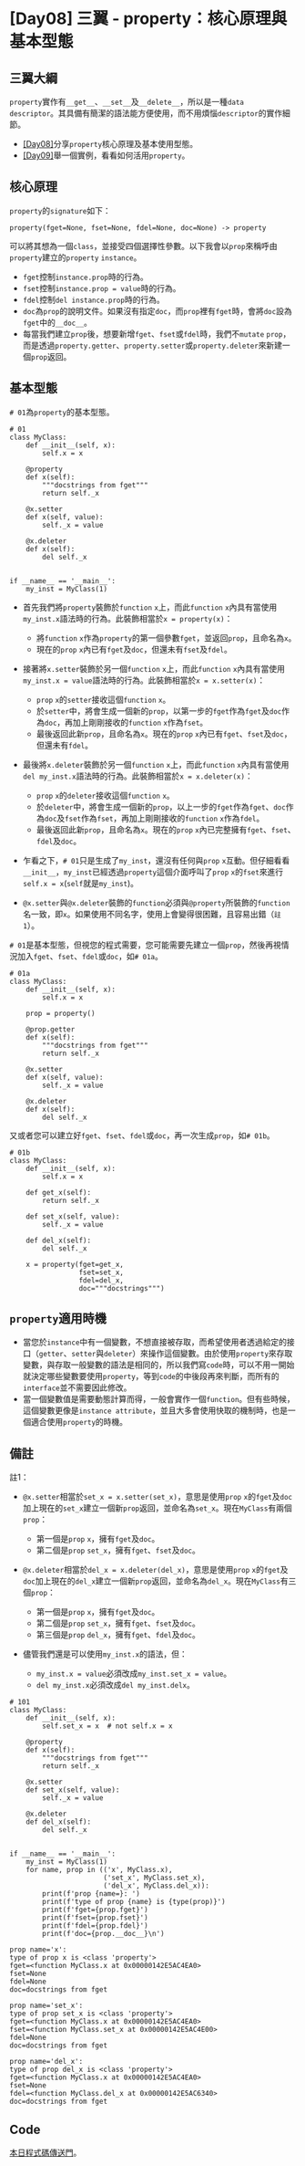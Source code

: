 # [Day08] 三翼 - property：核心原理與基本型態

## 三翼大綱
`property`實作有`__get__`、`__set__`及`__delete__`，所以是一種`data descriptor`。其具備有簡潔的語法能方便使用，而不用煩惱`descriptor`的實作細節。
* [[Day08]](https://ithelp.ithome.com.tw/articles/10317760)分享`property`核心原理及基本使用型態。
* [[Day09]](https://ithelp.ithome.com.tw/articles/10317761)舉一個實例，看看如何活用`property`。

## 核心原理
`property`的`signature`如下：
```python=
property(fget=None, fset=None, fdel=None, doc=None) -> property
```
可以將其想為一個`class`，並接受四個選擇性參數。以下我會以`prop`來稱呼由`property`建立的`property` `instance`。
* `fget`控制`instance.prop`時的行為。
* `fset`控制`instance.prop = value`時的行為。
* `fdel`控制`del instance.prop`時的行為。
* `doc`為`prop`的說明文件。如果沒有指定`doc`，而`prop`裡有`fget`時，會將`doc`設為`fget`中的`__doc__`。
* 每當我們建立`prop`後，想要新增`fget`、`fset`或`fdel`時，我們不`mutate` `prop`，而是透過`property.getter`、`property.setter`或`property.deleter`來新建一個`prop`返回。

## 基本型態
`# 01`為`property`的基本型態。
```python=
# 01
class MyClass:
    def __init__(self, x):
        self.x = x

    @property
    def x(self):
        """docstrings from fget"""
        return self._x

    @x.setter
    def x(self, value):
        self._x = value

    @x.deleter
    def x(self):
        del self._x


if __name__ == '__main__':
    my_inst = MyClass(1)
```
* 首先我們將`property`裝飾於`function` `x`上，而此`function` `x`內具有當使用`my_inst.x`語法時的行為。此裝飾相當於`x = property(x)`：
    * 將`function` `x`作為`property`的第一個參數`fget`，並返回`prop`，且命名為`x`。
    * 現在的`prop` `x`內已有`fget`及`doc`，但還未有`fset`及`fdel`。

* 接著將`x.setter`裝飾於另一個`function` `x`上，而此`function` `x`內具有當使用`my_inst.x = value`語法時的行為。此裝飾相當於`x = x.setter(x)`：
    * `prop` `x`的`setter`接收這個`function` `x`。
    * 於`setter`中，將會生成一個新的`prop`，以第一步的`fget`作為`fget`及`doc`作為`doc`，再加上剛剛接收的`function` `x`作為`fset`。
    * 最後返回此新`prop`，且命名為`x`。現在的`prop` `x`內已有`fget`、`fset`及`doc`，但還未有`fdel`。

* 最後將`x.deleter`裝飾於另一個`function` `x`上，而此`function` `x`內具有當使用`del my_inst.x`語法時的行為。此裝飾相當於`x = x.deleter(x)`：
    *  `prop` `x`的`deleter`接收這個`function` `x`。
    * 於`deleter`中，將會生成一個新的`prop`，以上一步的`fget`作為`fget`、`doc`作為`doc`及`fset`作為`fset`，再加上剛剛接收的`function` `x`作為`fdel`。
    * 最後返回此新`prop`，且命名為`x`。現在的`prop` `x`內已完整擁有`fget`、`fset`、`fdel`及`doc`。

* 乍看之下，`# 01`只是生成了`my_inst`，還沒有任何與`prop` `x`互動。但仔細看看`__init__`，`my_inst`已經透過`property`這個介面呼叫了`prop` `x`的`fset`來進行`self.x = x`(`self`就是`my_inst`)。

* `@x.setter`與`@x.deleter`裝飾的`function`必須與`@property`所裝飾的`function`名一致，即`x`。如果使用不同名字，使用上會變得很困難，且容易出錯（`註1`）。

`# 01`是基本型態，但視您的程式需要，您可能需要先建立一個`prop`，然後再視情況加入`fget`、`fset`、`fdel`或`doc`，如`# 01a`。
```python=
# 01a
class MyClass:
    def __init__(self, x):
        self.x = x

    prop = property()

    @prop.getter
    def x(self):
        """docstrings from fget"""
        return self._x

    @x.setter
    def x(self, value):
        self._x = value

    @x.deleter
    def x(self):
        del self._x
```
又或者您可以建立好`fget`、`fset`、`fdel`或`doc`，再一次生成`prop`，如`# 01b`。
```python=
# 01b
class MyClass:
    def __init__(self, x):
        self.x = x

    def get_x(self):
        return self._x

    def set_x(self, value):
        self._x = value

    def del_x(self):
        del self._x

    x = property(fget=get_x,
                 fset=set_x,
                 fdel=del_x,
                 doc="""docstrings""")
```


## `property`適用時機
* 當您於`instance`中有一個變數，不想直接被存取，而希望使用者透過給定的接口（`getter`、`setter`與`deleter`）來操作這個變數。由於使用`property`來存取變數，與存取一般變數的語法是相同的，所以我們寫`code`時，可以不用一開始就決定哪些變數要使用`property`，等到`code`的中後段再來判斷，而所有的`interface`並不需要因此修改。
* 當一個變數值是需要動態計算而得，一般會實作一個`function`。但有些時候，這個變數更像是`instance attribute`，並且大多會使用快取的機制時，也是一個適合使用`property`的時機。


## 備註
註1：
* `@x.setter`相當於`set_x = x.setter(set_x)`，意思是使用`prop` `x`的`fget`及`doc`加上現在的`set_x`建立一個新`prop`返回，並命名為`set_x`。現在`MyClass`有兩個`prop`：
    * 第一個是`prop` `x`，擁有`fget`及`doc`。
    * 第二個是`prop` `set_x`，擁有`fget`、`fset`及`doc`。

* `@x.deleter`相當於`del_x = x.deleter(del_x)`，意思是使用`prop` `x`的`fget`及`doc`加上現在的`del_x`建立一個新`prop`返回，並命名為`del_x`。現在`MyClass`有三個`prop`：
    * 第一個是`prop` `x`，擁有`fget`及`doc`。
    * 第二個是`prop` `set_x`，擁有`fget`、`fset`及`doc`。
    * 第三個是`prop` `del_x`，擁有`fget`、`fdel`及`doc`。
* 儘管我們還是可以使用`my_inst.x`的語法，但：
    * `my_inst.x = value`必須改成`my_inst.set_x = value`。
    * `del my_inst.x`必須改成`del my_inst.delx`。
```python=
# 101
class MyClass:
    def __init__(self, x):
        self.set_x = x  # not self.x = x

    @property
    def x(self):
        """docstrings from fget"""
        return self._x

    @x.setter
    def set_x(self, value):
        self._x = value

    @x.deleter
    def del_x(self):
        del self._x


if __name__ == '__main__':
    my_inst = MyClass(1)
    for name, prop in (('x', MyClass.x),
                       ('set_x', MyClass.set_x),
                       ('del_x', MyClass.del_x)):
        print(f'prop {name=}: ')
        print(f'type of prop {name} is {type(prop)}')
        print(f'fget={prop.fget}')
        print(f'fset={prop.fset}')
        print(f'fdel={prop.fdel}')
        print(f'doc={prop.__doc__}\n')
```
```
prop name='x': 
type of prop x is <class 'property'>
fget=<function MyClass.x at 0x00000142E5AC4EA0>
fset=None
fdel=None
doc=docstrings from fget

prop name='set_x': 
type of prop set_x is <class 'property'>
fget=<function MyClass.x at 0x00000142E5AC4EA0>
fset=<function MyClass.set_x at 0x00000142E5AC4E00>
fdel=None
doc=docstrings from fget

prop name='del_x':
type of prop del_x is <class 'property'>
fget=<function MyClass.x at 0x00000142E5AC4EA0>
fset=None
fdel=<function MyClass.del_x at 0x00000142E5AC6340>
doc=docstrings from fget
```

## Code
[本日程式碼傳送門](https://github.com/jrycw/py10wings/tree/master/src/03_property/day08_property)。